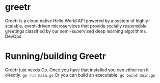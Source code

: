 # greetr
Greetr is a cloud native Hello World API powered by a system of highly-scalable, event-driven microservices that provide socially responsible greetings classified by our semi-supervised deep learning algorithms. DevOps. 

# Running/building Greetr
Greetr just needs Go. Once you have that installed you can either run it directly:
`go run main.go`
Or you can build an executable:
`go build main.go`
